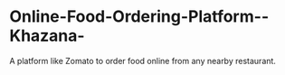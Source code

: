 # Online-Food-Ordering-Platform--Khazana-
A platform like Zomato to order food online from any nearby restaurant.
